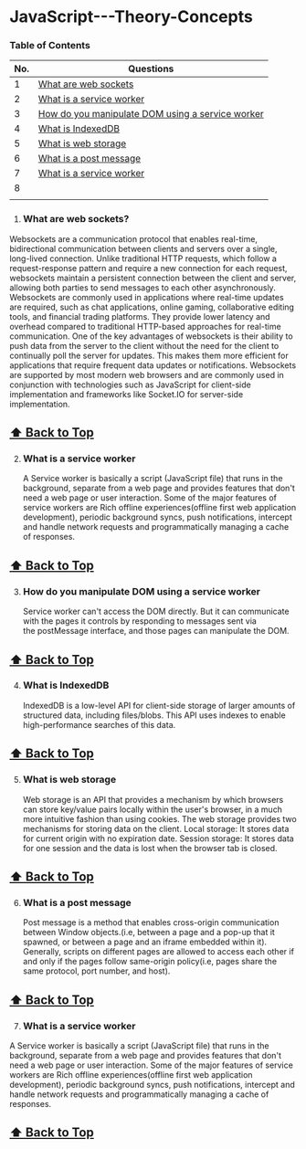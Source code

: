 # JavaScript---Theory-Concepts
### Table of Contents

| No. | Questions                                                                                                                                                     |
| --- | ------------------------------------------------------------------------------------------------------------------------------------------------------------- |
| 1   | [What are web sockets](#what-are-web-sockets)                                                                           |
| 2   | [What is a service worker](#what-is-a-service-worker )                                                                  |
| 3   | [ How do you manipulate DOM using a service worker ](#how-do-you-manipulate-dom-using-a-service-worker )                |
| 4   | [ What is IndexedDB ](#what-is-indexeddb )                                                                              |
| 5   | [ What is web storage ](#what-is-web-storage )                                                                          |
| 6   | [ What is a post message ](#what-is-a-post-message )                                                                    |
| 7   | [What is a service worker](#what-is-a-service-worker )                                                   |
| 8  | [  ](# )                                                   |
|    | [  ](# )                                                   |

1. ### What are web sockets?
Websockets are a communication protocol that enables real-time, bidirectional communication between clients and servers over a single, long-lived connection. Unlike traditional HTTP requests, which follow a request-response pattern and require a new connection for each request, websockets maintain a persistent connection between the client and server, allowing both parties to send messages to each other asynchronously.
Websockets are commonly used in applications where real-time updates are required, such as chat applications, online gaming, collaborative editing tools, and financial trading platforms. They provide lower latency and overhead compared to traditional HTTP-based approaches for real-time communication.
One of the key advantages of websockets is their ability to push data from the server to the client without the need for the client to continually poll the server for updates. This makes them more efficient for applications that require frequent data updates or notifications.
Websockets are supported by most modern web browsers and are commonly used in conjunction with technologies such as JavaScript for client-side implementation and frameworks like Socket.IO for server-side implementation.

**[⬆ Back to Top](#table-of-contents)**
---


2. ### What is a service worker
   A Service worker is basically a script (JavaScript file) that runs in the background, separate from a web page and provides features that don't need a web page or user interaction. 
   Some of the major features of service workers are Rich offline experiences(offline first web application development), periodic background syncs, push notifications, intercept and 
   handle network requests and programmatically managing a cache of responses.
   
**[⬆ Back to Top](#table-of-contents)**
---
3. ### How do you manipulate DOM using a service worker
   Service worker can't access the DOM directly. But it can communicate with the pages it controls by responding to messages sent via the postMessage interface, and those pages can 
   manipulate the DOM.
   
**[⬆ Back to Top](#table-of-contents)**
---

4. ### What is IndexedDB
   IndexedDB is a low-level API for client-side storage of larger amounts of structured data, including files/blobs. This API uses indexes to enable high-performance searches of this 
   data.
   
**[⬆ Back to Top](#table-of-contents)**
---
5. ### What is web storage
   Web storage is an API that provides a mechanism by which browsers can store key/value pairs locally within the user's browser, in a much more intuitive fashion than using cookies. 
   The web storage provides two mechanisms for storing data on the client.
   Local storage: It stores data for current origin with no expiration date.
   Session storage: It stores data for one session and the data is lost when the browser tab is closed.
   
**[⬆ Back to Top](#table-of-contents)**
---

6. ### What is a post message
    Post message is a method that enables cross-origin communication between Window objects.(i.e, between a page and a pop-up that it spawned, or between a page and an iframe embedded 
    within it). Generally, scripts on different pages are allowed to access each other if and only if the pages follow same-origin policy(i.e, pages share the same protocol, port 
    number, and host).
   
**[⬆ Back to Top](#table-of-contents)**
---
7. ### What is a service worker
>
A Service worker is basically a script (JavaScript file) that runs in the background, separate from a web page and provides features that don't need a web page or user interaction. Some of the major features of service workers are Rich offline experiences(offline first web application development), periodic background syncs, push notifications, intercept and handle network requests and programmatically managing a cache of responses.
>
**[⬆ Back to Top](#table-of-contents)**
---

